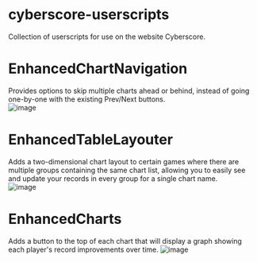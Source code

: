 # cyberscore-userscripts
Collection of userscripts for use on the website Cyberscore.

# EnhancedChartNavigation
Provides options to skip multiple charts ahead or behind, instead of going one-by-one with the existing Prev/Next buttons.  
![image](https://user-images.githubusercontent.com/1928024/155353768-b69707d1-8685-4f11-8cb2-3ff2f94fe891.png)

# EnhancedTableLayouter
Adds a two-dimensional chart layout to certain games where there are multiple groups containing the same chart list, allowing you to easily see and update your records in every group for a single chart name.  
![image](https://user-images.githubusercontent.com/1928024/203175803-cadaa1e9-6ea8-4213-b87e-9eecc3c486d1.png)

# EnhancedCharts
Adds a button to the top of each chart that will display a graph showing each player's record improvements over time.
![image](https://user-images.githubusercontent.com/1928024/227390219-91117026-4d0c-47df-b048-bfd564e5dec0.png)
